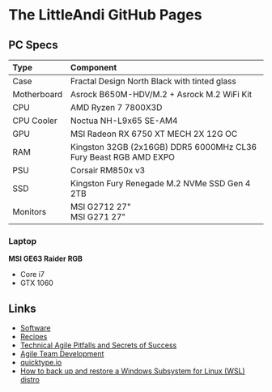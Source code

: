 # The LittleAndi GitHub Pages

## PC Specs

| Type        | Component                                                        |
| :---------- | :--------------------------------------------------------------- |
| Case        | Fractal Design North Black with tinted glass                     |
| Motherboard | Asrock B650M-HDV/M.2 + Asrock M.2 WiFi Kit                       |
| CPU         | AMD Ryzen 7 7800X3D                                              |
| CPU Cooler  | Noctua NH-L9x65 SE-AM4                                           |
| GPU         | MSI Radeon RX 6750 XT MECH 2X 12G OC                             |
| RAM         | Kingston 32GB (2x16GB) DDR5 6000MHz CL36 Fury Beast RGB AMD EXPO |
| PSU         | Corsair RM850x v3                                                |
| SSD         | Kingston Fury Renegade M.2 NVMe SSD Gen 4 2TB                    |
| Monitors    | MSI G2712 27"<br>MSI G271 27"                                    |

### Laptop

**MSI GE63 Raider RGB**

- Core i7
- GTX 1060

## Links

- [Software](./software.md)
- [Recipes](./recipes.md)
- [Technical Agile Pitfalls and Secrets of Success](https://www.youtube.com/watch?v=jxXwm2D3S20)
- [Agile Team Development](https://proagile.se/teams)
- [quicktype.io](https://app.quicktype.io/)
- [How to back up and restore a Windows Subsystem for Linux (WSL) distro](https://www.xda-developers.com/how-back-up-restore-wsl/)
